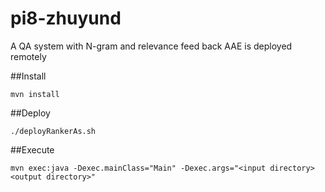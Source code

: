 # pi8-zhuyund
A QA system with N-gram and relevance feed back
AAE is deployed remotely

##Install

```{r, engine='bash', count_lines}
mvn install
```

##Deploy

```{r, engine='bash', count_lines}
./deployRankerAs.sh
```

##Execute

```{r, engine='bash', count_lines}
mvn exec:java -Dexec.mainClass="Main" -Dexec.args="<input directory> <output directory>"
```
